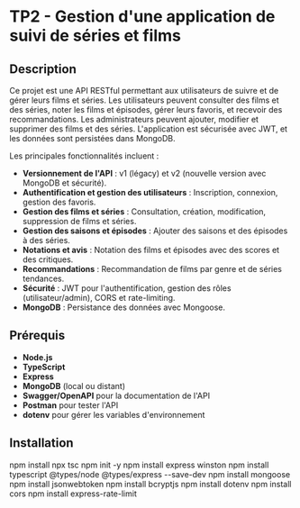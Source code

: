 # **TP2 - Gestion d'une application de suivi de séries et films**

## Description

Ce projet est une API RESTful permettant aux utilisateurs de suivre et de gérer leurs films et séries. Les utilisateurs peuvent consulter des films et des séries, noter les films et épisodes, gérer leurs favoris, et recevoir des recommandations. Les administrateurs peuvent ajouter, modifier et supprimer des films et des séries. L'application est sécurisée avec JWT, et les données sont persistées dans MongoDB.

Les principales fonctionnalités incluent :

- **Versionnement de l'API** : v1 (légacy) et v2 (nouvelle version avec MongoDB et sécurité).
- **Authentification et gestion des utilisateurs** : Inscription, connexion, gestion des favoris.
- **Gestion des films et séries** : Consultation, création, modification, suppression de films et séries.
- **Gestion des saisons et épisodes** : Ajouter des saisons et des épisodes à des séries.
- **Notations et avis** : Notation des films et épisodes avec des scores et des critiques.
- **Recommandations** : Recommandation de films par genre et de séries tendances.
- **Sécurité** : JWT pour l'authentification, gestion des rôles (utilisateur/admin), CORS et rate-limiting.
- **MongoDB** : Persistance des données avec Mongoose.

## Prérequis

- **Node.js**
- **TypeScript**
- **Express**
- **MongoDB** (local ou distant)
- **Swagger/OpenAPI** pour la documentation de l'API
- **Postman** pour tester l'API
- **dotenv** pour gérer les variables d'environnement

## Installation

npm install
npx tsc
npm init -y
npm install express winston
npm install typescript @types/node @types/express --save-dev
npm install mongoose
npm install jsonwebtoken
npm install bcryptjs
npm install dotenv
npm install cors
npm install express-rate-limit